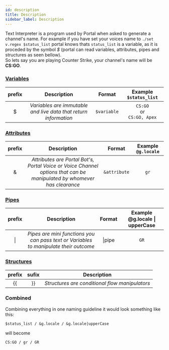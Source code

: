 ```yaml
---
id: description
title: Description
sidebar_label: Description
---
```


Text Interpreter is a program used by Portal when asked to generate
a channel's name. For example if you have set your voices name to
`./set v.regex $status_list` portal knows thats `status_list` is a 
variable, as it is proceded by the symbol _$_  (portal can read variables,
attributes, pipes and structures as seen bellow).<br />
So lets say you are playing Counter Strike, your channel's name will be
__CS:GO__.


### [Variables](objects/variables/description)

| prefix |                           Description                           |   Format    |       Example `$status_list`       |
| :----: | :-------------------------------------------------------------: | :---------: | :--------------------------------: |
|   $    | _Variables are immutable and live data that return information_ | `$variable` | `CS:GO`<br />or<br />`CS:GO, Apex` |

### [Attributes](objects/attributes/description)

| prefix |                                                      Description                                                       |    Format    | Example `@g.locale` |
| :----: | :--------------------------------------------------------------------------------------------------------------------: | :----------: | :-----------------: |
|   &    | _Attributes are Portal Bot's, Portal Voice or Voice Channel options that can be manipulated by whomever has clearance_ | `&attribute` |        `gr`         |

### [Pipes](objects/pipes/description)

| prefix |                                      Description                                      | Format | Example @g.locale \| upperCase |
| :----: | :-----------------------------------------------------------------------------------: | :----: | :----------------------------: |
|   \|   | _Pipes are mini functions you can pass text or Variables to manipulate their outcome_ | \|pipe |              `GR`              |

### [Structures](objects/structures/description)

| prefix | sufix |                  Description                   |
| :----: | :---: | :--------------------------------------------: |
|   {{   |  }}   | _Structures are conditional flow manipulators_ |

### Combined

Combining everything in one naming guideline it would look something like this:<br />

```
$status_list / &g.locale / &g.locale|upperCase
```

will become
```
CS:GO / gr / GR
```
